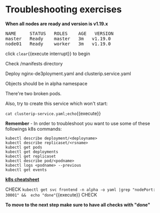 # Troubleshooting exercises

**When all nodes are ready and version is v1.19.x** 

<pre>
NAME     STATUS   ROLES    AGE   VERSION
master   Ready    master   3m   v1.19.0
node01   Ready    worker   3m   v1.19.0
</pre>


click ```clear```{{execute interrupt}} to begin

Check /manifests directory

Deploy nginx-de3ployment.yaml and clusterip.service.yaml

Objects should be in alpha namespace

There're two broken pods.

Also, try to create this service which won't start:

`cat clusterip-service.yaml;echo`{{execute}}

**Remember** - In order to troubleshoot you want to use some of these followings k8s commands:

```
kubectl describe deployment/<deployname>
kubectl describe replicaset/<rsname>
kubectl get pods
kubectl get deployments
kubectl get replicaset
kubectl describe pod/<podname>
kubectl logs <podname> --previous
kubectl get events
```

[**k8s cheatsheet**](https://kubernetes.io/docs/reference/kubectl/cheatsheet/)


CHECK
`kubectl get svc frontend -n alpha -o yaml |grep "nodePort: 30001" &&  echo "done"`{{execute}}
CHECK



**To move to the next step make sure to have all checks with "done"**
